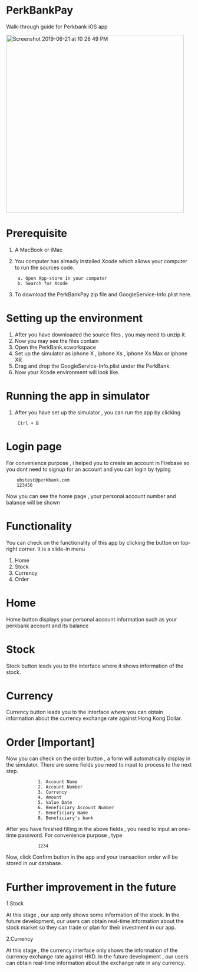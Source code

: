 # PerkBankPay
Walk-through guide for Perkbank iOS app

<img width="482" alt="Screenshot 2019-06-21 at 10 28 49 PM" src="https://user-images.githubusercontent.com/49776836/60379889-21766c80-9a6e-11e9-9893-03903bb3a44d.png">

# Prerequisite
1. A MacBook or iMac
2. You computer has already installed Xcode which allows your computer to run the sources code.
        
        a. Open App-store in your computer 
        b. Search for Xcode 
           
3. To download the PerkBankPay zip file and GoogleService-Info.plist here.

# Setting up the environment
1. After you have downloaded the source files , you may need to unzip it.
2. Now you may see the files contain 
3. Open the PerkBank.xcworkspace 
4. Set up the simulator as iphone X , iphone Xs , iphone Xs Max or iphone XR
5. Drag and drop the GoogleService-Info.plist under the PerkBank.
6. Now your Xcode environment will look like.

# Running the app in simulator 
1. After you have set up the simulator , you can run the app by clicking 

        Ctrl + B 
        
# Login page 
For convenience purpose , i helped you to create an account in Firebase so you dont need to signup for an account and you can login by typing 

        ubstest@perkbank.com
        123456
        
Now you can see the home page , your personal account number and balance will be shown

# Functionality 
You can check on the functionality of this app by clicking the button on top-right corner. It is a slide-in menu
1. Home 
2. Stock 
3. Currency
4. Order 

# Home 
Home button displays your personal account information such as your perkbank account and its balance

# Stock
Stock button leads you to the interface where it shows information of the stock.

# Currency 
Currency button leads you to the interface where you can obtain information about the currency exchange rate against Hong Kong Dollar.

# Order [Important]
Now you can check on the order button , a form will automatically display in the simulator.
There are some fields you need to input to process to the next step.

                1. Account Name 
                2. Account Number 
                3. Currency 
                4. Amount 
                5. Value Date
                6. Beneficiary Account Number 
                7. Beneficiary Name
                8. Beneficiary's bank 
 
 After you have finished filling in the above fields , you need to input an one-time password.
 For convenience purpose , type 
 
                1234
                
 Now, click Confirm button in the app and your transaction order will be stored in our database.
 
 
# Further improvement in the future
 
1.Stock

At this stage , our app only shows some information of the stock. In the future development, our users can obtain real-time information about the stock market so they can trade or plan for their investment in our app.

2.Currency 

At this stage , the currency interface only shows the information of the currency exchange rate against HKD. In the future development , our users can obtain real-time information about the exchange rate in any currency. 




 
 
                












  

